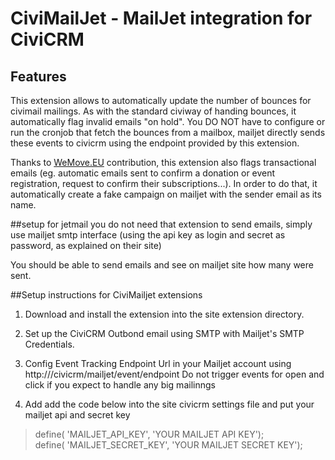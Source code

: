 CiviMailJet - MailJet integration for CiviCRM 
===============================

## Features
This extension allows to automatically update the number of bounces for civimail mailings. As with the standard civiway of handing bounces, it automatically flag invalid emails "on hold". You DO NOT have to configure or run the cronjob that fetch the bounces from a mailbox, mailjet directly sends these events to civicrm using the endpoint provided by this extension.

Thanks to [WeMove.EU](https://www.wemove.eu) contribution, this extension also flags transactional emails (eg. automatic emails sent to confirm a donation or event registration, request to confirm their subscriptions...). In order to do that, it automatically create a fake campaign on mailjet with the sender email as its name.


##setup for jetmail
you do not need that extension to send emails, simply use mailjet smtp interface (using the api key as login and secret as password, as explained on their site)

You should be able to send emails and see on mailjet site how many were sent.

##Setup instructions for CiviMailjet extensions

1. Download and install the extension into the site extension directory.
2. Set up the CiviCRM Outbond email using SMTP  with  Mailjet's SMTP Credentials.
3. Config Event Tracking Endpoint Url in your Mailjet account using http://<yoursite>/civicrm/mailjet/event/endpoint
Do not trigger events for open and click if you expect to handle any big mailinngs

4. Add add the code below into the site civicrm settings file and put your mailjet api and secret key


>define( 'MAILJET_API_KEY', 'YOUR MAILJET API KEY');<br/>
>define( 'MAILJET_SECRET_KEY', 'YOUR MAILJET SECRET KEY');




